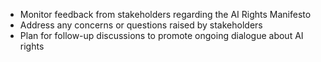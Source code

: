 - Monitor feedback from stakeholders regarding the AI Rights Manifesto
- Address any concerns or questions raised by stakeholders
- Plan for follow-up discussions to promote ongoing dialogue about AI rights